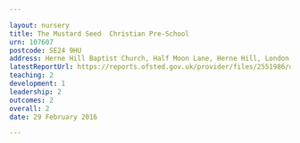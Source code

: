 ```yaml
---

layout: nursery
title: The Mustard Seed  Christian Pre-School
urn: 107607
postcode: SE24 9HU
address: Herne Hill Baptist Church, Half Moon Lane, Herne Hill, London, SE24 9HU
latestReportUrl: https://reports.ofsted.gov.uk/provider/files/2551986/urn/107607.pdf
teaching: 2
development: 1
leadership: 2
outcomes: 2
overall: 2
date: 29 February 2016

---
```

